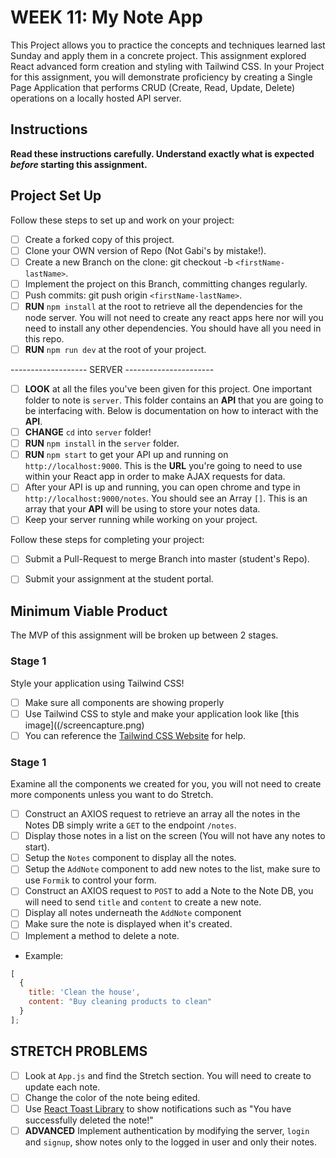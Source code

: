 # WEEK 11: My Note App

This Project allows you to practice the concepts and techniques learned last Sunday and apply them in a concrete project. This assignment explored React advanced form creation and styling with Tailwind CSS. In your Project for this assignment, you will demonstrate proficiency by creating a Single Page Application that performs CRUD (Create, Read, Update, Delete) operations on a locally hosted API server.

## Instructions

**Read these instructions carefully. Understand exactly what is expected _before_ starting this assignment.**

## Project Set Up

Follow these steps to set up and work on your project:

- [ ] Create a forked copy of this project.
- [ ] Clone your OWN version of Repo (Not Gabi's by mistake!).
- [ ] Create a new Branch on the clone: git checkout -b `<firstName-lastName>`.
- [ ] Implement the project on this Branch, committing changes regularly.
- [ ] Push commits: git push origin `<firstName-lastName>`.
- [ ] **RUN** `npm install` at the root to retrieve all the dependencies for the node server. You will not need to create any react apps here nor will you need to install any other dependencies. You should have all you need in this repo.
- [ ]  **RUN** `npm run dev` at the root of your project.

------------------- SERVER ----------------------
- [ ] **LOOK** at all the files you've been given for this project. One important folder to note is `server`. This folder contains an **API** that you are going to be interfacing with. Below is documentation on how to interact with the **API**.
- [ ] **CHANGE** `cd` into `server` folder!
- [ ] **RUN** `npm install` in the `server` folder.
- [ ] **RUN** `npm start` to get your API up and running on `http://localhost:9000`. This is the **URL** you're going to need to use within your React app in order to make AJAX requests for data.
- [ ] After your API is up and running, you can open chrome and type in `http://localhost:9000/notes`. You should see an Array `[]`. This is an array that your **API** will be using to store your notes data.
- [ ] Keep your server running while working on your project.

Follow these steps for completing your project:

- [ ] Submit a Pull-Request to merge <firstName-lastName> Branch into master (student's  Repo).
- [ ] Submit your assignment at the student portal.


## Minimum Viable Product

The MVP of this assignment will be broken up between 2 stages.

### Stage 1

Style your application using Tailwind CSS!

- [ ] Make sure all components are showing properly
- [ ] Use Tailwind CSS to style and make your application look like [this image]((/screencapture.png)
- [ ] You can reference the [Tailwind CSS Website](https://tailwindcss.com) for help.

### Stage 1

Examine all the components we created for you, you will not need to create more components unless you want to do Stretch.

- [ ] Construct an AXIOS request to retrieve an array all the notes in the Notes DB simply write a `GET` to the endpoint `/notes`.
- [ ] Display those notes in a list on the screen (You will not have any notes to start).
- [ ] Setup the `Notes` component to display all the notes.
- [ ] Setup the `AddNote` component to add new notes to the list, make sure to use `Formik` to control your form.
- [ ] Construct an AXIOS request to `POST` to add a Note to the Note DB, you will need to send `title` and `content` to create a new note.
- [ ] Display all notes underneath the `AddNote` component
- [ ] Make sure the note is displayed when it's created.
- [ ] Implement a method to delete a note.

- Example:

```js
[
  {
    title: 'Clean the house',
    content: "Buy cleaning products to clean"
  }
];
```



## STRETCH PROBLEMS

- [ ] Look at `App.js` and find the Stretch section. You will need to create to update each note.
- [ ] Change the color of the note being edited.
- [ ] Use [React Toast Library](https://react-hot-toast.com/) to show notifications such as "You have successfully deleted the note!"
- [ ] **ADVANCED** Implement authentication by modifying the server, `login` and `signup`, show notes only to the logged in user and only their notes.
